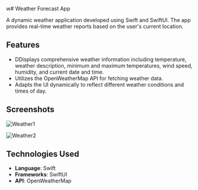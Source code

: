 w# Weather Forecast App

A dynamic weather application developed using Swift and SwiftUI. The app provides real-time weather reports based on the user's current location.

## Features

- DDisplays comprehensive weather information including temperature, weather description, minimum and maximum temperatures, wind speed, humidity, and current date and time.
- Utilizes the OpenWeatherMap API for fetching weather data.
- Adapts the UI dynamically to reflect different weather conditions and times of day.

## Screenshots

![Weather1](https://github.com/user-attachments/assets/75124787-7a0b-4358-87bb-8d0eeb9a9ad7)

![Weather2](https://github.com/user-attachments/assets/bf109449-0add-4726-8047-a86ac5668031)



## Technologies Used

- **Language**: Swift
- **Frameworks**: SwiftUI
- **API**: OpenWeatherMap
